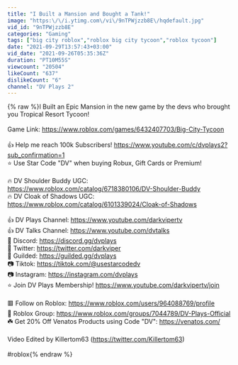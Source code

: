 ```yaml
---
title: "I Built a Mansion and Bought a Tank!"
image: "https:\/\/i.ytimg.com\/vi\/9nTPWjzzb8E\/hqdefault.jpg"
vid_id: "9nTPWjzzb8E"
categories: "Gaming"
tags: ["big city roblox","roblox big city tycoon","roblox tycoon"]
date: "2021-09-29T13:57:43+03:00"
vid_date: "2021-09-26T05:35:36Z"
duration: "PT10M55S"
viewcount: "20504"
likeCount: "637"
dislikeCount: "6"
channel: "DV Plays 2"
---
```

{% raw %}I Built an Epic Mansion in the new game by the devs who brought you Tropical Resort Tycoon!<br /><br />Game Link: <a rel="nofollow" target="blank" href="https://www.roblox.com/games/6432407703/Big-City-Tycoon">https://www.roblox.com/games/6432407703/Big-City-Tycoon</a><br /><br />👍 Help me reach 100k Subscribers! <a rel="nofollow" target="blank" href="https://www.youtube.com/c/dvplays2?sub_confirmation=1">https://www.youtube.com/c/dvplays2?sub_confirmation=1</a><br />⭐ Use Star Code &quot;DV&quot; when buying Robux, Gift Cards or Premium!<br /><br />🔥 DV Shoulder Buddy UGC: <a rel="nofollow" target="blank" href="https://www.roblox.com/catalog/6718380106/DV-Shoulder-Buddy">https://www.roblox.com/catalog/6718380106/DV-Shoulder-Buddy</a><br />🔥 DV Cloak of Shadows UGC: <a rel="nofollow" target="blank" href="https://www.roblox.com/catalog/6101339024/Cloak-of-Shadows">https://www.roblox.com/catalog/6101339024/Cloak-of-Shadows</a><br /><br />👍 DV Plays Channel: <a rel="nofollow" target="blank" href="https://www.youtube.com/darkvipertv">https://www.youtube.com/darkvipertv</a><br />👍 DV Talks Channel: <a rel="nofollow" target="blank" href="https://www.youtube.com/dvtalks">https://www.youtube.com/dvtalks</a><br />💬 Discord: <a rel="nofollow" target="blank" href="https://discord.gg/dvplays">https://discord.gg/dvplays</a><br />💬 Twitter: <a rel="nofollow" target="blank" href="https://twitter.com/darkviper">https://twitter.com/darkviper</a><br />💬 Guilded: <a rel="nofollow" target="blank" href="https://guilded.gg/dvplays">https://guilded.gg/dvplays</a><br />📷 Tiktok: <a rel="nofollow" target="blank" href="https://tiktok.com/@usestarcodedv">https://tiktok.com/@usestarcodedv</a><br />📷 Instagram: <a rel="nofollow" target="blank" href="https://instagram.com/dvplays">https://instagram.com/dvplays</a><br />⭐ Join DV Plays Membership! <a rel="nofollow" target="blank" href="https://www.youtube.com/darkvipertv/join">https://www.youtube.com/darkvipertv/join</a><br /><br />🟥 Follow on Roblox: <a rel="nofollow" target="blank" href="https://www.roblox.com/users/964088769/profile">https://www.roblox.com/users/964088769/profile</a><br />👑 Roblox Group: <a rel="nofollow" target="blank" href="https://www.roblox.com/groups/7044789/DV-Plays-Official">https://www.roblox.com/groups/7044789/DV-Plays-Official</a><br />☘️ Get 20% Off Venatos Products using Code &quot;DV&quot;: <a rel="nofollow" target="blank" href="https://venatos.com/">https://venatos.com/</a><br /> <br />Video Edited by Killertom63 (<a rel="nofollow" target="blank" href="https://twitter.com/Killertom63)">https://twitter.com/Killertom63)</a><br /><br />#roblox{% endraw %}

